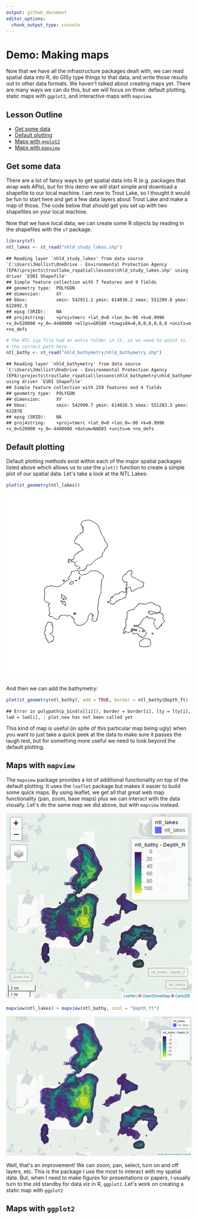 ```yaml
---
output: github_document
editor_options: 
  chunk_output_type: console
---
```




 
# Demo: Making maps
Now that we have all the infrastructure packages dealt with, we can read spatial data into R, do GISy type things to that data, and write those results out to other data formats.  We haven't talked about creating maps yet.  There are many ways we can do this, but we will focus on three: default plotting, static maps with `ggplot2`, and interactive maps with `mapview`.

## Lesson Outline
- [Get some data](#get-some-data)
- [Default plotting](#default-plotting)
- [Maps with `ggplot2`](#maps-with-ggplot2)
- [Maps with `mapview`](#maps-with-mapview)

## Get some data
There are a lot of fancy ways to get spatial data into R (e.g. packages that wrap web APIs), but for this demo we will start simple and download a shapefile to our local machine.  I am new to Trout Lake, so I thought it would be fun to start here and get a few data layers about Trout Lake and make a map of those.  The code below that should get you set up with two shapefiles on your local machine. 




Now that we have local data, we can create some R objects by reading in the shapefiles with the `sf` package.


```r
library(sf)
ntl_lakes <- st_read("nhld_study_lakes.shp")
```

```
## Reading layer `nhld_study_lakes' from data source `C:\Users\JHollist\OneDrive - Environmental Protection Agency (EPA)\projects\troutlake_rspatial\lessons\nhld_study_lakes.shp' using driver `ESRI Shapefile'
## Simple feature collection with 7 features and 9 fields
## geometry type:  POLYGON
## dimension:      XY
## bbox:           xmin: 542911.1 ymin: 614036.2 xmax: 551299.8 ymax: 622892.5
## epsg (SRID):    NA
## proj4string:    +proj=tmerc +lat_0=0 +lon_0=-90 +k=0.9996 +x_0=520000 +y_0=-4480000 +ellps=GRS80 +towgs84=0,0,0,0,0,0,0 +units=m +no_defs
```

```r
# The NTL zip file had an extra folder in it, so we need to point to 
# the correct path here...
ntl_bathy <- st_read("nhld_bathymetry/nhld_bathymetry.shp")
```

```
## Reading layer `nhld_bathymetry' from data source `C:\Users\JHollist\OneDrive - Environmental Protection Agency (EPA)\projects\troutlake_rspatial\lessons\nhld_bathymetry\nhld_bathymetry.shp' using driver `ESRI Shapefile'
## Simple feature collection with 259 features and 4 fields
## geometry type:  POLYGON
## dimension:      XY
## bbox:           xmin: 542990.7 ymin: 614026.5 xmax: 551283.3 ymax: 622878
## epsg (SRID):    NA
## proj4string:    +proj=tmerc +lat_0=0 +lon_0=-90 +k=0.9996 +x_0=520000 +y_0=-4480000 +datum=NAD83 +units=m +no_defs
```

## Default plotting
Default plotting methods exist within each of the major spatial packages listed above which allows us to use the  `plot()` function to create a simple plot of our spatial data.  Let's take a look at the NTL Lakes:


```r
plot(st_geometry(ntl_lakes))
```

![plot of chunk unnamed-chunk-3](figure/unnamed-chunk-3-1.png)

And then we can add the bathymetry:


```r
plot(st_geometry(ntl_bathy), add = TRUE, border = ntl_bathy$Depth_ft)
```

```
## Error in polypath(p_bind(x[[i]]), border = border[i], lty = lty[i], lwd = lwd[i], : plot.new has not been called yet
```

This kind of map is useful (in spite of this particular map being ugly) when you want to just take a quick peek at the data to make sure it passes the laugh test, but for something more useful we need to look beyond the default plotting.  

## Maps with `mapview`
The `mapview` package provides a lot of additional functionality on top of the default plotting.  It uses the `leaflet` package but makes it easier to build some quick maps.  By using leaflet, we get all that great web map functionality (pan, zoom, base maps) plus we can interact with the data visually.  Let's do the same map we did above, but with `mapview` instead. 

![plot of chunk unnamed-chunk-5](figure/unnamed-chunk-5-1.png)




```r
mapview(ntl_lakes) + mapview(ntl_bathy, zcol = "Depth_ft")
```

![ntl_mapview](ntl_mapview.jpg)

Well, that's an improvement!  We can zoom, pan, select, turn on and off layers, etc.  This is the package I use the most to interact with my spatial data.  But, when I need to make figures for presentations or papers, I usually turn to the old standby for data viz in R, `ggplot2`.  Let's work on creating a static map with `ggplot2`

## Maps with `ggplot2`






